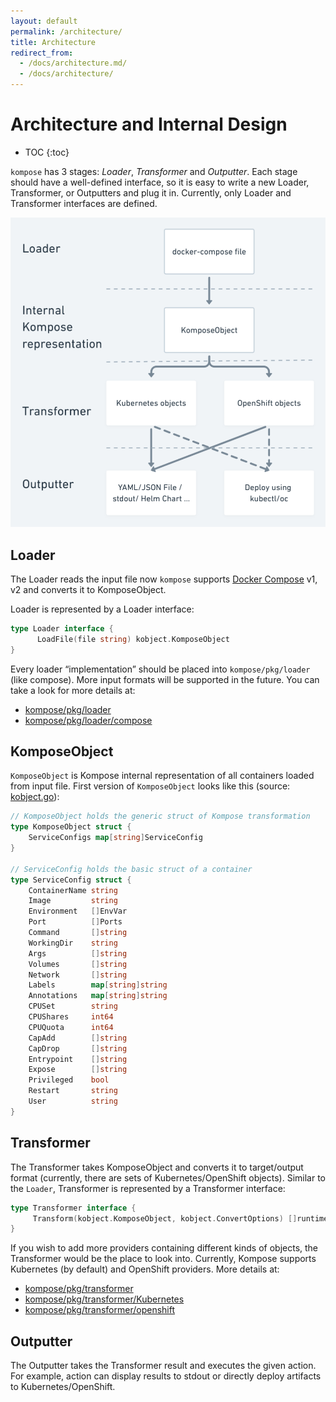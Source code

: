 ```yaml
---
layout: default
permalink: /architecture/
title: Architecture
redirect_from:
  - /docs/architecture.md/
  - /docs/architecture/
---
```


# Architecture and Internal Design

* TOC
{:toc}

`kompose` has 3 stages: _Loader_, _Transformer_ and _Outputter_. Each stage should have a well-defined interface, so it is easy to write a new Loader, Transformer, or Outputters and plug it in. Currently, only Loader and Transformer interfaces are defined.

![Design Diagram](https://github.com/kubernetes/kompose/blob/master/docs/images/design_diagram.png)

## Loader

The Loader reads the input file now `kompose` supports [Docker Compose](https://docs.docker.com/compose) v1, v2 and converts it to KomposeObject.

Loader is represented by a Loader interface:

```go
type Loader interface {
      LoadFile(file string) kobject.KomposeObject
}
```

Every loader “implementation” should be placed into `kompose/pkg/loader` (like compose). More input formats will be supported in the future. You can take a look for more details at:

- [kompose/pkg/loader](https://github.com/kubernetes/kompose/tree/master/pkg/loader)
- [kompose/pkg/loader/compose](https://github.com/kubernetes/kompose/tree/master/pkg/loader/compose)

## KomposeObject

`KomposeObject` is Kompose internal representation of all containers loaded from input file. First version of `KomposeObject` looks like this (source: [kobject.go](https://github.com/kubernetes/kompose/blob/master/pkg/kobject/kobject.go)):

```go
// KomposeObject holds the generic struct of Kompose transformation
type KomposeObject struct {
    ServiceConfigs map[string]ServiceConfig
}

// ServiceConfig holds the basic struct of a container
type ServiceConfig struct {
    ContainerName string
    Image         string
    Environment   []EnvVar
    Port          []Ports
    Command       []string
    WorkingDir    string
    Args          []string
    Volumes       []string
    Network       []string
    Labels        map[string]string
    Annotations   map[string]string
    CPUSet        string
    CPUShares     int64
    CPUQuota      int64
    CapAdd        []string
    CapDrop       []string
    Entrypoint    []string
    Expose        []string
    Privileged    bool
    Restart       string
    User          string
}
```

## Transformer

The Transformer takes KomposeObject and converts it to target/output format (currently, there are sets of Kubernetes/OpenShift objects). Similar to the `Loader`, Transformer is represented by a Transformer interface:

```go
type Transformer interface {
     Transform(kobject.KomposeObject, kobject.ConvertOptions) []runtime.Object
}
```

If you wish to add more providers containing different kinds of objects, the Transformer would be the place to look into. Currently, Kompose supports Kubernetes (by default) and OpenShift providers. More details at:

- [kompose/pkg/transformer](https://github.com/kubernetes/kompose/tree/master/pkg/transformer)
- [kompose/pkg/transformer/Kubernetes](https://github.com/kubernetes/kompose/tree/master/pkg/transformer/kubernetes)
- [kompose/pkg/transformer/openshift](https://github.com/kubernetes/kompose/tree/master/pkg/transformer/openshift)

## Outputter

The Outputter takes the Transformer result and executes the given action. For example, action can display results to stdout or directly deploy artifacts to Kubernetes/OpenShift.
